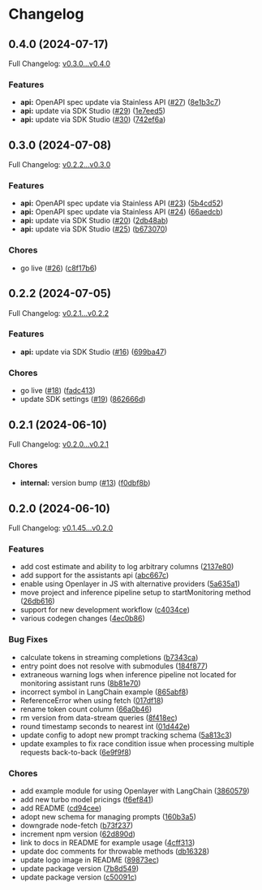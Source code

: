 # Changelog

## 0.4.0 (2024-07-17)

Full Changelog: [v0.3.0...v0.4.0](https://github.com/openlayer-ai/openlayer-ts/compare/v0.3.0...v0.4.0)

### Features

* **api:** OpenAPI spec update via Stainless API ([#27](https://github.com/openlayer-ai/openlayer-ts/issues/27)) ([8e1b3c7](https://github.com/openlayer-ai/openlayer-ts/commit/8e1b3c7c31113596ef4ef2539f49b824f2b93cff))
* **api:** update via SDK Studio ([#29](https://github.com/openlayer-ai/openlayer-ts/issues/29)) ([1e7eed5](https://github.com/openlayer-ai/openlayer-ts/commit/1e7eed5acb7fe5ae931c5b0238eda0512fbd46b8))
* **api:** update via SDK Studio ([#30](https://github.com/openlayer-ai/openlayer-ts/issues/30)) ([742ef6a](https://github.com/openlayer-ai/openlayer-ts/commit/742ef6ae37fedae5640a829fa149b947c8d362b5))

## 0.3.0 (2024-07-08)

Full Changelog: [v0.2.2...v0.3.0](https://github.com/openlayer-ai/openlayer-ts/compare/v0.2.2...v0.3.0)

### Features

* **api:** OpenAPI spec update via Stainless API ([#23](https://github.com/openlayer-ai/openlayer-ts/issues/23)) ([5b4cd52](https://github.com/openlayer-ai/openlayer-ts/commit/5b4cd5246aed3ff1168fde683e56f53b4d4f5300))
* **api:** OpenAPI spec update via Stainless API ([#24](https://github.com/openlayer-ai/openlayer-ts/issues/24)) ([66aedcb](https://github.com/openlayer-ai/openlayer-ts/commit/66aedcbcfa5a7684602da7b68cf680d48c337a95))
* **api:** update via SDK Studio ([#20](https://github.com/openlayer-ai/openlayer-ts/issues/20)) ([2db48ab](https://github.com/openlayer-ai/openlayer-ts/commit/2db48ab38bead726c68039f679bd0fd601588ad9))
* **api:** update via SDK Studio ([#25](https://github.com/openlayer-ai/openlayer-ts/issues/25)) ([b673070](https://github.com/openlayer-ai/openlayer-ts/commit/b6730709975f7f965e47d9cbff2ad18e01afe768))


### Chores

* go live ([#26](https://github.com/openlayer-ai/openlayer-ts/issues/26)) ([c8f17b6](https://github.com/openlayer-ai/openlayer-ts/commit/c8f17b649a5f2d3d134390d81c357f5e80bda83e))

## 0.2.2 (2024-07-05)

Full Changelog: [v0.2.1...v0.2.2](https://github.com/openlayer-ai/openlayer-ts/compare/v0.2.1...v0.2.2)

### Features

* **api:** update via SDK Studio ([#16](https://github.com/openlayer-ai/openlayer-ts/issues/16)) ([699ba47](https://github.com/openlayer-ai/openlayer-ts/commit/699ba477252cac4546237afd55f5375171fff381))


### Chores

* go live ([#18](https://github.com/openlayer-ai/openlayer-ts/issues/18)) ([fadc413](https://github.com/openlayer-ai/openlayer-ts/commit/fadc41325e5427f4b0d43281407b5f57f72f7854))
* update SDK settings ([#19](https://github.com/openlayer-ai/openlayer-ts/issues/19)) ([862666d](https://github.com/openlayer-ai/openlayer-ts/commit/862666da0c19f2cdb373be7aa89660c1fab9df8f))

## 0.2.1 (2024-06-10)

Full Changelog: [v0.2.0...v0.2.1](https://github.com/openlayer-ai/openlayer-ts/compare/v0.2.0...v0.2.1)

### Chores

* **internal:** version bump ([#13](https://github.com/openlayer-ai/openlayer-ts/issues/13)) ([f0dbf8b](https://github.com/openlayer-ai/openlayer-ts/commit/f0dbf8b19ec08829b1a68053cff0e7ea6c139a75))

## 0.2.0 (2024-06-10)

Full Changelog: [v0.1.45...v0.2.0](https://github.com/openlayer-ai/openlayer-ts/compare/v0.1.45...v0.2.0)

### Features

* add cost estimate and ability to log arbitrary columns ([2137e80](https://github.com/openlayer-ai/openlayer-ts/commit/2137e80b6d1d01b617bf2c49cfe244344d6a16bf))
* add support for the assistants api ([abc667c](https://github.com/openlayer-ai/openlayer-ts/commit/abc667c2c74f4d19894ab90a4e4469e37f7fb782))
* enable using Openlayer in JS with alternative providers ([5a635a1](https://github.com/openlayer-ai/openlayer-ts/commit/5a635a118473427922e638a091e49d940992e512))
* move project and inference pipeline setup to startMonitoring method ([26db616](https://github.com/openlayer-ai/openlayer-ts/commit/26db616560b2c4b3d8d6dee809cbfff08e672d63))
* support for new development workflow ([c4034ce](https://github.com/openlayer-ai/openlayer-ts/commit/c4034ce6e1666732a6eed4e847428bab34fc914e))
* various codegen changes ([4ec0b86](https://github.com/openlayer-ai/openlayer-ts/commit/4ec0b861ee0fecd8b6cd42c2341b5959417a285e))


### Bug Fixes

* calculate tokens in streaming completions ([b7343ca](https://github.com/openlayer-ai/openlayer-ts/commit/b7343cae6d6d87fc32147df135efd942521c5839))
* entry point does not resolve with submodules ([184f877](https://github.com/openlayer-ai/openlayer-ts/commit/184f877cc9d01db8b98321185c96bcf4714bbe2c))
* extraneous warning logs when inference pipeline not located for monitoring assistant runs ([8b81e70](https://github.com/openlayer-ai/openlayer-ts/commit/8b81e70af0eee4037375343b814279d79567c507))
* incorrect symbol in LangChain example ([865abf8](https://github.com/openlayer-ai/openlayer-ts/commit/865abf88e8231645b2d92be8e8a48a6a08bb7462))
* ReferenceError when using fetch ([017df18](https://github.com/openlayer-ai/openlayer-ts/commit/017df189ab92ec71d96352a8970203dbc41f7ac7))
* rename token count column ([66a0b46](https://github.com/openlayer-ai/openlayer-ts/commit/66a0b46cc1fe0a849307ac54516b749bc6f60e63))
* rm version from data-stream queries ([8f418ec](https://github.com/openlayer-ai/openlayer-ts/commit/8f418ec9508a9291f513e6c714c8be57c2b9dc5f))
* round timestamp seconds to nearest int ([01d442e](https://github.com/openlayer-ai/openlayer-ts/commit/01d442e239f7df51f6f638cc009e9ad1273a4619))
* update config to adopt new prompt tracking schema ([5a813c3](https://github.com/openlayer-ai/openlayer-ts/commit/5a813c3bd774c10b43beb87498f74f8430d44ace))
* update examples to fix race condition issue when processing multiple requests back-to-back ([6e9f9f8](https://github.com/openlayer-ai/openlayer-ts/commit/6e9f9f81c1557199a9c43bec6d60a69f34c9ecbc))


### Chores

* add example module for using Openlayer with LangChain ([3860579](https://github.com/openlayer-ai/openlayer-ts/commit/3860579ce0edeb5daebf99cb96432235fb52ba9a))
* add new turbo model pricings ([f6ef841](https://github.com/openlayer-ai/openlayer-ts/commit/f6ef841ce8ee4ed9bb1a9001a815efeeaa53e8ac))
* add README ([cd94cee](https://github.com/openlayer-ai/openlayer-ts/commit/cd94cee3564d139a14594143e1698865366806b0))
* adopt new schema for managing prompts ([160b3a5](https://github.com/openlayer-ai/openlayer-ts/commit/160b3a5e6a177af1d5066def2dfe1c243c2ba9de))
* downgrade node-fetch ([b73f237](https://github.com/openlayer-ai/openlayer-ts/commit/b73f2379a97551b4bae4a488fd4865c37ef5f41d))
* increment npm version ([62d890d](https://github.com/openlayer-ai/openlayer-ts/commit/62d890d2a86dd14213ae439817a8fe573911ca13))
* link to docs in README for example usage ([4cff313](https://github.com/openlayer-ai/openlayer-ts/commit/4cff3135939c402c01d9846f25c8d54127e56edb))
* update doc comments for throwable methods ([db16328](https://github.com/openlayer-ai/openlayer-ts/commit/db16328c5542c054b54d136766ae67ac33101bc3))
* update logo image in README ([89873ec](https://github.com/openlayer-ai/openlayer-ts/commit/89873ec8f18615464913c4f9a12acea052b2a761))
* update package version ([7b8d549](https://github.com/openlayer-ai/openlayer-ts/commit/7b8d549422124674040d4aa3b4d685e02b6222a6))
* update package version ([c50091c](https://github.com/openlayer-ai/openlayer-ts/commit/c50091ce49c93b044aa68a08b7b104e9d9edff9d))
